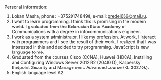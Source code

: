 Personal information:

1. Loban Masha, phone : +375291748498, e-mail: predel666@mail.ru.
2. I want to learn programming. I think this is promising in the modern world. I graduated from the Belarusian State Academy of Communications with a degree in infocommunications engineer.
3. I work as a system administrator. I like my profession. At work, I interact with programmers and I see the result of their work. I realized that I was interested in this and decided to try programming. JavaScript is new language to me.
4. Graduated from the courses Cisco (CCNA), Huawei (HDCA), Installing and Configuring Windows Server 2012 R2 (20410 D), Kaspersky Endpoint Security and Management. Advanced course (KL 302.10k).
5. English language level A2.
